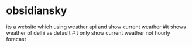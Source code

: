 # obsidiansky
its a website which using weather api and show current weather
#it shows weather of delhi as default
#it only show current weather not hourly forecast
